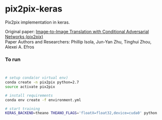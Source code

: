 # pix2pix-keras
Pix2pix implementation in keras.    

Original paper: [Image-to-Image Translation with Conditional Adversarial Networks (pix2pix)](https://arxiv.org/pdf/1611.07004.pdf)    
Paper Authors and Researchers: Phillip Isola, Jun-Yan Zhu, Tinghui Zhou, Alexei A. Efros    

### To run    
```bash


# setup conda(or virtual env)
conda create -n pix2pix python=2.7  
source activate pix2pix

# install requirements
conda env create -f environment.yml

# start training
KERAS_BACKEND=theano THEANO_FLAGS='floatX=float32,device=cuda0' python main.py
```    
